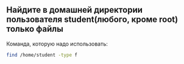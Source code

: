## Найдите в домашней директории пользователя student(любого, кроме root) только файлы

Команда, которую надо использовать: 

```bash
find /home/student -type f
```
